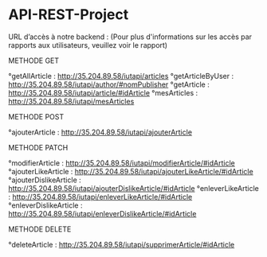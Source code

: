 # API-REST-Project

URL d’accès à notre backend : (Pour plus d'informations sur les accès par rapports aux utilisateurs, veuillez voir le rapport)

METHODE GET

°getAllArticle : http://35.204.89.58/iutapi/articles
°getArticleByUser : http://35.204.89.58/iutapi/author/#nomPublisher
°getArticle : http://35.204.89.58/iutapi/article/#idArticle
°mesArticles : http://35.204.89.58/iutapi/mesArticles

METHODE POST

°ajouterArticle : http://35.204.89.58/iutapi/ajouterArticle

METHODE PATCH

°modifierArticle : http://35.204.89.58/iutapi/modifierArticle/#idArticle
°ajouterLikeArticle : http://35.204.89.58/iutapi/ajouterLikeArticle/#idArticle
°ajouterDislikeArticle : http://35.204.89.58/iutapi/ajouterDislikeArticle/#idArticle
°enleverLikeArticle : http://35.204.89.58/iutapi/enleverLikeArticle/#idArticle
°enleverDislikeArticle : http://35.204.89.58/iutapi/enleverDislikeArticle/#idArticle

METHODE DELETE

°deleteArticle : http://35.204.89.58/iutapi/supprimerArticle/#idArticle

